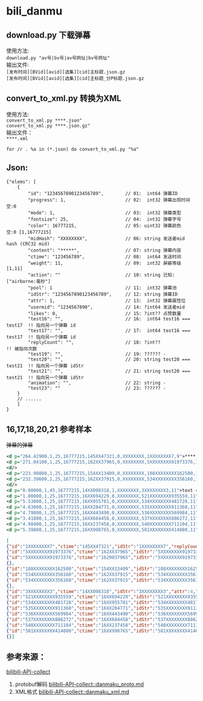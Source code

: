 # bili_danmu

## download.py 下载弹幕
使用方法:  
`download.py "av号|bv号|av号网址|bv号网址"`  
输出文件:  
`[发布时间][BVid][avid][选集][cid]主标题.json.gz`  
`[发布时间][BVid][avid][选集][cid]主标题_分P标题.json.gz`

## convert_to_xml.py 转换为XML
使用方法:  
`convert_to_xml.py ****.json"`  
`convert_to_xml.py ****.json.gz"`  
输出文件：  
`****.xml`  

`for /r . %a in (*.json) do convert_to_xml.py "%a"`  

## Json:
```JS
{"elems": [
    {
        "id": "1234567890123456789",        // 01:  int64 弹幕ID
        "progress": 1,                      // 02:  int32 弹幕出现时间  空:0 
        "mode": 1,                          // 03:  int32 弹幕类型
        "fontsize": 25,                     // 04:  int32 弹幕字号
        "color": 16777215,                  // 05: uint32 弹幕颜色      空:0 [1,16777215]
        "midHash": "XXXXXXXX",              // 06: string 发送者mid hash (CRC32 mid)
        "content": "*****",                 // 07: string 弹幕内容
        "ctime": "123456789",               // 08:  int64 发送时间
        "weight": 11,                       // 09:  int32 屏蔽等级 [1,11]
        "action": ""                        // 10: string 已知:["airborne:毫秒"]
        "pool": 1                           // 11:  int32 弹幕池
        "idStr": "1234567890123456789",     // 12: string 弹幕ID
        "attr": 1,                          // 13:  int32 弹幕属性位
        "usermid": "1234567890",            // 14: ?int64 发送者mid
        "likes": 0,                         // 15: ?int?? 点赞数量
        "test16": "",                       // 16:  int64 test16 === test17  !! 指向另一个弹幕 id
        "test17": "",                       // 17:  int64 test16 === test17  !! 指向另一个弹幕 id
        "replyCount": "",                   // 18: ?int??                    !! 被指向次数
        "test19": "",                       // 19: ?????? -
        "test20": "",                       // 20: string test20 === test21  !! 指向另一个弹幕 idStr
        "test21": "",                       // 21: string test20 === test21  !! 指向另一个弹幕 idStr
        "animation": "",                    // 22: string -
        "test23": ""                        // 23: ?????? -
    }
    // ......
    ]
}
```

## 16,17,18,20,21 参考样本 
~~弹幕的弹幕~~
```XML
<d p="264.42900,1,25,16777215,145XX47321,0,XXXXXXXX,1XXXXXXXX7,9">****!</d>
<d p="271.04100,1,25,16777215,162XX37965,0,XXXXXXXX,5XXXXXXXX91973376,11">****!</d>
<d/>
<d p="223.90800,1,25,16777215,154XX13409,0,XXXXXXXX,108XXXXXXXX162500,11">bgm***</d>
<d p="232.39600,1,25,16777215,162XX37915,0,XXXXXXXX,534XXXXXXXX356160,11">谢谢***</d>
<d/>
<d p="0.00000,1,45,16777215,14XX098318,1,XXXXXXXX,3XXXXXXXX3,11">text </d><!-- 高赞 -->
<d p="1.80800,1,25,16777215,16XX694229,0,XXXXXXXX,521XXXXXXXX935559,11">什么啊= =</d>
<d p="5.53800,1,25,16777215,16XX955781,0,XXXXXXXX,534XXXXXXXX481728,11">怎么整成这么大的弹幕？</d>
<d p="4.63800,1,25,16777215,16XX204771,0,XXXXXXXX,535XXXXXXXX911360,11">？？？</d>
<d p="4.79800,1,25,16777215,16XX443490,0,XXXXXXXX,536XXXXXXXX569984,11">？</d>
<d p="3.41800,1,25,16777215,16XX684458,0,XXXXXXXX,537XXXXXXXX886272,11">这是高级弹幕</d>
<d p="4.98400,1,25,16777215,16XX237458,0,XXXXXXXX,540XXXXXXXX711104,11">？怎么这么大？</d>
<d p="5.39800,1,25,16777215,16XX998765,0,XXXXXXXX,581XXXXXXXX414080,11">好大</d>
```
```JSON
[
{"id":"1XXXXXXXX7","ctime":"145XX47321","idStr":"1XXXXXXXX7","replyCount":1},
{"id":"5XXXXXXXX91973376","ctime":"162XX37965","idStr":"5XXXXXXXX91973376","test16":"1XXXXXXXX7","test17":"1XXXXXXXX7"},
{"id":"5XXXXXXXX91973376","ctime":"1629037965","idStr":"5XXXXXXXX91973376","test16":"1XXXXXXXX7","test17":"1XXXXXXXX7","test20":"1XXXXXXXX7","test21":"1XXXXXXXX7"},
{},
{"id":"108XXXXXXXX162500","ctime":"154XX13409","idStr":"108XXXXXXXX162500","likes":1,"replyCount":1},
{"id":"534XXXXXXXX356160","ctime":"162XX37915","idStr":"534XXXXXXXX356160","test16":"108XXXXXXXX162500","test17":"108XXXXXXXX162500"},
{"id":"534XXXXXXXX356160","ctime":"162XX37915","idStr":"534XXXXXXXX356160","test16":"108XXXXXXXX162500","test17":"108XXXXXXXX162500","test20":"108XXXXXXXX162500","test21":"108XXXXXXXX162500"},
{},
{"id":"3XXXXXXXX3","ctime":"14XX098318","idStr":"3XXXXXXXX3","attr":4,"likes":2359,"replyCount":7},
{"id":"521XXXXXXXX935559","ctime":"16XX694229","idStr":"521XXXXXXXX935559","likes":2,"test16":"3XXXXXXXX3","test17":"3XXXXXXXX3"},
{"id":"534XXXXXXXX481728","ctime":"16XX955781","idStr":"534XXXXXXXX481728","likes":2,"test16":"3XXXXXXXX3","test17":"3XXXXXXXX3"},
{"id":"535XXXXXXXX911360","ctime":"16XX204771","idStr":"535XXXXXXXX911360","likes":1,"test16":"3XXXXXXXX3","test17":"3XXXXXXXX3"},
{"id":"536XXXXXXXX569984","ctime":"16XX443490","idStr":"536XXXXXXXX569984","likes":1,"test16":"3XXXXXXXX3","test17":"3XXXXXXXX3"},
{"id":"537XXXXXXXX886272","ctime":"16XX684458","idStr":"537XXXXXXXX886272","test16":"3XXXXXXXX3","test17":"3XXXXXXXX3"},
{"id":"540XXXXXXXX711104","ctime":"16XX237458","idStr":"540XXXXXXXX711104","test16":"3XXXXXXXX3","test17":"3XXXXXXXX3"},
{"id":"581XXXXXXXX414080","ctime":"16XX998765","idStr":"581XXXXXXXX414080","test16":"3XXXXXXXX3","test17":"3XXXXXXXX3"},
{}]
```
## 参考来源：  

[bilibili-API-collect]( https://github.com/SocialSisterYi/bilibili-API-collect )
1.	protobuf解码 [bilibili-API-collect::danmaku_proto.md]( https://github.com/SocialSisterYi/bilibili-API-collect/blob/master/danmaku/danmaku_proto.md )
2.	XML格式 [bilibili-API-collect::danmaku_xml.md]( https://github.com/SocialSisterYi/bilibili-API-collect/blob/master/danmaku/danmaku_xml.md )